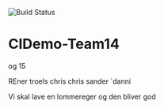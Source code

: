 ![Build Status](https://github.com/Ren3mh/CIDemo-Team14/actions/workflows/build-test.yml/badge.svg)

# CIDemo-Team14
og 15

REner troels chris chris sander ´danni

Vi skal lave en lommereger
og den bliver god
